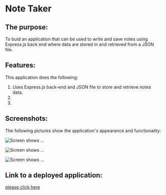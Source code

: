 # Note Taker

## The purpose:

To buid an application that can be used to write and save notes using Express.js back end where data are stored in and retrieved from a JSON file.

## Features:

This application does the following:

1. Uses Express.js back-end and JSON file to store and retrieve notes data.
2.
3.

## Screenshots:

The following pictures show the application's appearance and functionality:

![Screen shows ...](/Assets/.png)

![Screen shows ...](/Assets/.png)

![Screen shows ...](/Assets/.png)

## Link to a deployed application:

[please click here]()
